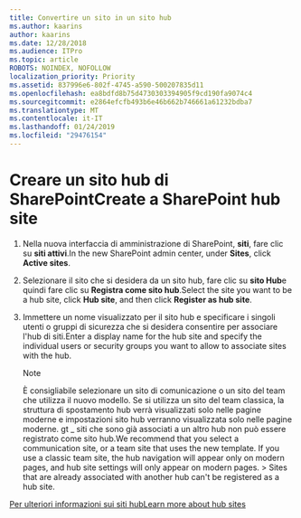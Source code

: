 ```yaml
---
title: Convertire un sito in un sito hub
ms.author: kaarins
author: kaarins
ms.date: 12/28/2018
ms.audience: ITPro
ms.topic: article
ROBOTS: NOINDEX, NOFOLLOW
localization_priority: Priority
ms.assetid: 837996e6-802f-4745-a590-500207835d11
ms.openlocfilehash: ea8bdfd8b75d4730303394905f9cd190fa9074c4
ms.sourcegitcommit: e2864efcfb493b6e46b662b746661a61232bdba7
ms.translationtype: MT
ms.contentlocale: it-IT
ms.lasthandoff: 01/24/2019
ms.locfileid: "29476154"
---
```

# <a name="create-a-sharepoint-hub-site"></a><span data-ttu-id="c1a57-102">Creare un sito hub di SharePoint</span><span class="sxs-lookup"><span data-stu-id="c1a57-102">Create a SharePoint hub site</span></span>

1. <span data-ttu-id="c1a57-103">Nella nuova interfaccia di amministrazione di SharePoint, **siti**, fare clic su **siti attivi**.</span><span class="sxs-lookup"><span data-stu-id="c1a57-103">In the new SharePoint admin center, under **Sites**, click **Active sites**.</span></span> 
    
2. <span data-ttu-id="c1a57-104">Selezionare il sito che si desidera da un sito hub, fare clic su **sito Hub**e quindi fare clic su **Registra come sito hub**.</span><span class="sxs-lookup"><span data-stu-id="c1a57-104">Select the site you want to be a hub site, click **Hub site**, and then click **Register as hub site**.</span></span> 
    
3. <span data-ttu-id="c1a57-105">Immettere un nome visualizzato per il sito hub e specificare i singoli utenti o gruppi di sicurezza che si desidera consentire per associare l'hub di siti.</span><span class="sxs-lookup"><span data-stu-id="c1a57-105">Enter a display name for the hub site and specify the individual users or security groups you want to allow to associate sites with the hub.</span></span>
    
    > [!NOTE]
    >  <span data-ttu-id="c1a57-p101">È consigliabile selezionare un sito di comunicazione o un sito del team che utilizza il nuovo modello. Se si utilizza un sito del team classica, la struttura di spostamento hub verrà visualizzati solo nelle pagine moderne e impostazioni sito hub verranno visualizzata solo nelle pagine moderne. gt _ siti che sono già associati a un altro hub non può essere registrato come sito hub.</span><span class="sxs-lookup"><span data-stu-id="c1a57-p101">We recommend that you select a communication site, or a team site that uses the new template. If you use a classic team site, the hub navigation will appear only on modern pages, and hub site settings will only appear on modern pages. >  Sites that are already associated with another hub can't be registered as a hub site.</span></span> 
  
[<span data-ttu-id="c1a57-109">Per ulteriori informazioni sui siti hub</span><span class="sxs-lookup"><span data-stu-id="c1a57-109">Learn more about hub sites</span></span>](https://go.microsoft.com/fwlink/?linkid=869149)
  

